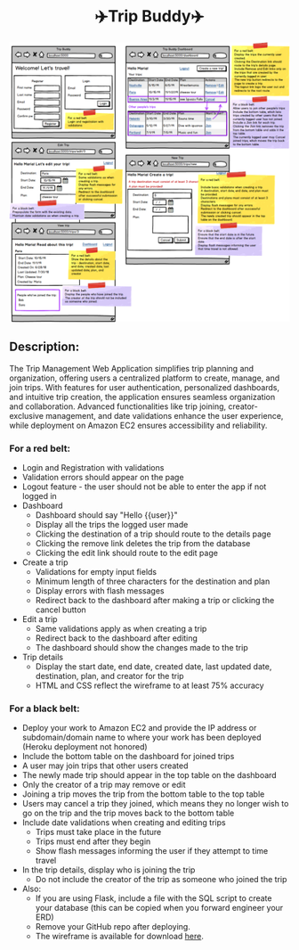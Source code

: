 <center>
  <h1>✈️Trip Buddy✈️</h1>
  <img src="flask_app/static/readme/wireframe.png">
</center>

## Description:

The Trip Management Web Application simplifies trip planning and organization, offering users a centralized platform to create, manage, and join trips. With features for user authentication, personalized dashboards, and intuitive trip creation, the application ensures seamless organization and collaboration. Advanced functionalities like trip joining, creator-exclusive management, and date validations enhance the user experience, while deployment on Amazon EC2 ensures accessibility and reliability.

### For a red belt:

- Login and Registration with validations
- Validation errors should appear on the page
- Logout feature - the user should not be able to enter the app if not logged in
- Dashboard
  - Dashboard should say "Hello {{user}}"
  - Display all the trips the logged user made
  - Clicking the destination of a trip should route to the details page
  - Clicking the remove link deletes the trip from the database
  - Clicking the edit link should route to the edit page
- Create a trip
  - Validations for empty input fields
  - Minimum length of three characters for the destination and plan
  - Display errors with flash messages
  - Redirect back to the dashboard after making a trip or clicking the cancel button
- Edit a trip
  - Same validations apply as when creating a trip
  - Redirect back to the dashboard after editing
  - The dashboard should show the changes made to the trip
- Trip details
  - Display the start date, end date, created date, last updated date, destination, plan, and creator for the trip
  - HTML and CSS reflect the wireframe to at least 75% accuracy

### For a black belt:

- Deploy your work to Amazon EC2 and provide the IP address or subdomain/domain name to where your work has been deployed (Heroku deployment not honored)
- Include the bottom table on the dashboard for joined trips
- A user may join trips that other users created
- The newly made trip should appear in the top table on the dashboard
- Only the creator of a trip may remove or edit
- Joining a trip moves the trip from the bottom table to the top table
- Users may cancel a trip they joined, which means they no longer wish to go on the trip and the trip moves back to the bottom table
- Include date validations when creating and editing trips
  - Trips must take place in the future
  - Trips must end after they begin
  - Show flash messages informing the user if they attempt to time travel
- In the trip details, display who is joining the trip
  - Do not include the creator of the trip as someone who joined the trip
- Also:
  - If you are using Flask, include a file with the SQL script to create your database (this can be copied when you forward engineer your ERD)
  - Remove your GitHub repo after deploying.
  - The wireframe is available for download [here](https://assets.codingdojo.com/boomyeah2015/codingdojo/curriculum/content/chapter/pythonTripBuddy2.png).
